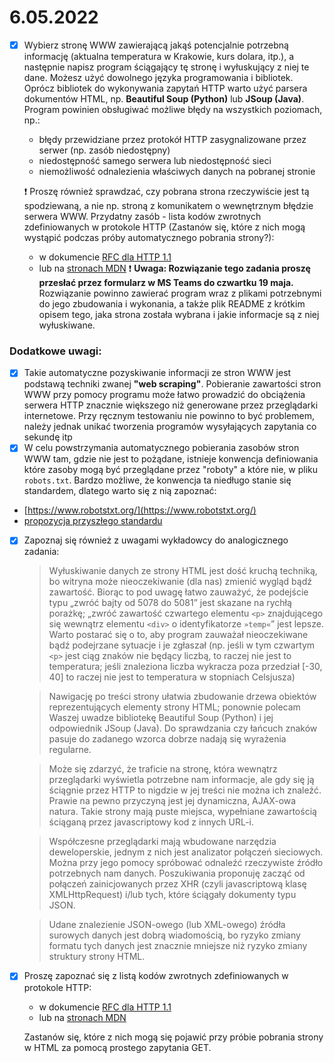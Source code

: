 # 6.05.2022

- [x] Wybierz stronę WWW zawierającą jakąś potencjalnie potrzebną informację (aktualna temperatura w Krakowie, kurs dolara, itp.), a następnie napisz program ściągający tę stronę i wyłuskujący z niej te dane.
    Możesz użyć dowolnego języka programowania i bibliotek. 
    Oprócz bibliotek do wykonywania zapytań HTTP warto użyć parsera dokumentów HTML, np. **Beautiful Soup (Python)** lub **JSoup (Java)**.
    Program powinien obsługiwać możliwe błędy na wszystkich poziomach, np.:
    - błędy przewidziane przez protokół HTTP zasygnalizowane przez serwer (np. zasób niedostępny)
    - niedostępność samego serwera lub niedostępność sieci
    - niemożliwość odnalezienia właściwych danych na pobranej stronie

    :exclamation: Proszę również sprawdzać, czy pobrana strona rzeczywiście jest tą spodziewaną, a nie np. stroną z komunikatem o wewnętrznym błędzie serwera WWW.
    Przydatny zasób - lista kodów zwrotnych zdefiniowanych w protokole HTTP (Zastanów się, które z nich mogą wystąpić podczas próby automatycznego pobrania strony?):
    - w dokumencie [RFC dla HTTP 1.1](https://developer.mozilla.org/en-US/docs/Web/HTTP/Status#successful_responses)
    - lub na [stronach MDN](https://developer.mozilla.org/en-US/docs/Web/HTTP/Status#successful_responses)
    :exclamation: **Uwaga: Rozwiązanie tego zadania proszę przesłać przez formularz w MS Teams do czwartku 19 maja.** Rozwiązanie powinno zawierać program wraz z plikami potrzebnymi do jego zbudowania i wykonania, a także plik README z krótkim opisem tego, jaka strona została wybrana i jakie informacje są z niej wyłuskiwane.

### Dodatkowe uwagi:
  - [x] Takie automatyczne pozyskiwanie informacji ze stron WWW jest podstawą techniki zwanej **"web scraping"**. 
  Pobieranie zawartości stron WWW przy pomocy programu może łatwo prowadzić do obciążenia serwera HTTP znacznie większego niż generowane przez przeglądarki internetowe. 
  Przy ręcznym testowaniu nie powinno to być problemem, należy jednak unikać tworzenia programów wysyłających zapytania co sekundę itp
  - [x] W celu powstrzymania automatycznego pobierania zasobów stron WWW tam, gdzie nie jest to pożądane, istnieje konwencja definiowania które zasoby mogą być przeglądane przez "roboty" a które nie, w pliku `robots.txt`. 
  Bardzo możliwe, że konwencja ta niedługo stanie się standardem, dlatego warto się z nią zapoznać:
  - [https://www.robotstxt.org/](https://www.robotstxt.org/)
  - [propozycja przyszłego standardu](https://datatracker.ietf.org/doc/html/draft-rep-wg-topic-00)
  - [x] Zapoznaj się również z uwagami wykładowcy do analogicznego zadania:
    > Wyłuskiwanie danych ze strony HTML jest dość kruchą techniką, bo witryna może nieoczekiwanie (dla nas) zmienić wygląd bądź zawartość. Biorąc to pod uwagę łatwo zauważyć, że podejście typu „zwróć bajty od 5078 do 5081” jest skazane na rychłą porażkę; „zwróć zawartość czwartego elementu `<p>` znajdującego się wewnątrz elementu `<div>` o identyfikatorze `»temp«`” jest lepsze. Warto postarać się o to, aby program zauważał nieoczekiwane bądź podejrzane sytuacje i je zgłaszał (np. jeśli w tym czwartym `<p>` jest ciąg znaków nie będący liczbą, to raczej nie jest to temperatura; jeśli znaleziona liczba wykracza poza przedział [-30, 40] to raczej nie jest to temperatura w stopniach Celsjusza)
    
    > Nawigację po treści strony ułatwia zbudowanie drzewa obiektów reprezentujących
    elementy strony HTML; ponownie polecam Waszej uwadze bibliotekę Beautiful Soup (Python) i jej odpowiednik JSoup (Java). Do sprawdzania czy łańcuch znaków pasuje do zadanego wzorca dobrze nadają się wyrażenia regularne. 
    
    > Może się zdarzyć, że traficie na stronę, która wewnątrz przeglądarki wyświetla potrzebne nam informacje, ale gdy się ją ściągnie przez HTTP to nigdzie w jej treści nie można ich znaleźć. Prawie na pewno przyczyną jest jej dynamiczna, AJAX-owa natura. Takie strony mają puste miejsca, wypełniane zawartością ściąganą przez javascriptowy kod z innych URL-i.
 
    > Współczesne przeglądarki mają wbudowane narzędzia deweloperskie, jednym z nich jest analizator połączeń sieciowych. Można przy jego pomocy spróbować odnaleźć rzeczywiste źródło potrzebnych nam danych. Poszukiwania proponuję zacząć od połączeń zainicjowanych przez XHR (czyli javascriptową klasę XMLHttpRequest) i/lub tych, które ściągały dokumenty typu JSON. 
    
    > Udane znalezienie JSON-owego (lub XML-owego) źródła surowych danych jest dobrą wiadomością, bo ryzyko zmiany formatu tych danych jest znacznie mniejsze niż ryzyko zmiany struktury strony HTML.

- [x] Proszę zapoznać się z listą kodów zwrotnych zdefiniowanych w protokole HTTP:
    - w dokumencie [RFC dla HTTP 1.1](https://developer.mozilla.org/en-US/docs/Web/HTTP/Status#successful_responses)
    - lub na [stronach MDN](https://developer.mozilla.org/en-US/docs/Web/HTTP/Status#successful_responses)

    Zastanów się, które z nich mogą się pojawić przy próbie pobrania strony w HTML za pomocą prostego zapytania GET.